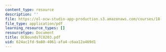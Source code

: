 ```yaml
---
content_type: resource
description: ''
file: https://ol-ocw-studio-app-production.s3.amazonaws.com/courses/18-996-random-matrix-theory-and-its-applications-spring-2004/624ac1fd9a804061afa4c6aa12a469d1_OCBoundsTC0203.pdf
file_type: application/pdf
learning_resource_types: []
resourcetype: Document
title: OCBoundsTC0203.pdf
uid: 624ac1fd-9a80-4061-afa4-c6aa12a469d1
---
```

